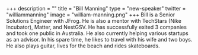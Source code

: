 +++
description = ""
title = "Bill Manning"
type = "new-speaker"
twitter = "williammanning"
image = "william-manning.png"
+++
Bill is a Senior Solutions Engineer with JFrog. He is also a mentor with TechStars (Nike Incubator), Matter, and NestGSV. He has successfully exited 3 companies and took one public in Australia. He also currently helping various startups as an advisor. In his spare time, he likes to travel with his wife and two boys. He also plays guitar, lives for the beach and rides skateboards.